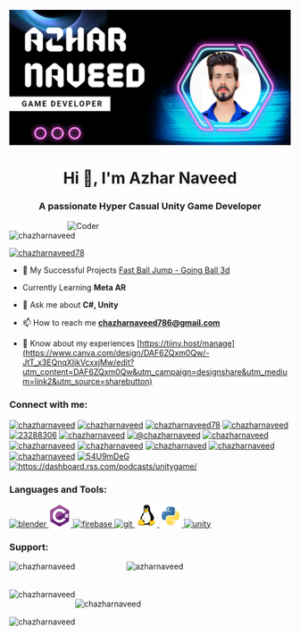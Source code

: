 ![logo](https://github.com/ChAzharNaveed/ChAzharNaveed/blob/main/Azhar%20Banner.png)
<h1 align="center">Hi 👋, I'm Azhar Naveed</h1>
<h3 align="center">A passionate Hyper Casual Unity Game Developer</h3>

<img align="right" alt="Coder" width="400" src="https://user-images.githubusercontent.com/55389276/140866485-8fb1c876-9a8f-4d6a-98dc-08c4981eaf70.gif">

<p align="left"> <img src="https://komarev.com/ghpvc/?username=chazharnaveed&label=Profile%20views&color=0e75b6&style=flat" alt="chazharnaveed" /> </p>

<p align="left"> <a href="https://twitter.com/chazharnaveed78" target="blank"><img src="https://img.shields.io/twitter/follow/chazharnaveed78?logo=twitter&style=for-the-badge" alt="chazharnaveed78" /></a> </p>

- 🔭 My Successful Projects [Fast Ball Jump - Going Ball 3d](https://play.google.com/store/apps/details?id=com.garena.ball.run.goingball.ironball.rollingball)

- Currently Learning **Meta AR**

- 💬 Ask me about **C#, Unity**

- 📫 How to reach me **chazharnaveed786@gmail.com**

- 📄 Know about my experiences [https://tiiny.host/manage](https://www.canva.com/design/DAF6ZQxm0Qw/-JtT_x3EQnqXIikVcxxjMw/edit?utm_content=DAF6ZQxm0Qw&utm_campaign=designshare&utm_medium=link2&utm_source=sharebutton)

<h3 align="left">Connect with me:</h3>
<p align="left">
<a href="https://codepen.io/chazharnaveed" target="blank"><img align="center" src="https://raw.githubusercontent.com/rahuldkjain/github-profile-readme-generator/master/src/images/icons/Social/codepen.svg" alt="chazharnaveed" height="30" width="40" /></a>
<a href="https://dev.to/chazharnaveed" target="blank"><img align="center" src="https://raw.githubusercontent.com/rahuldkjain/github-profile-readme-generator/master/src/images/icons/Social/devto.svg" alt="chazharnaveed" height="30" width="40" /></a>
<a href="https://twitter.com/chazharnaveed78" target="blank"><img align="center" src="https://raw.githubusercontent.com/rahuldkjain/github-profile-readme-generator/master/src/images/icons/Social/twitter.svg" alt="chazharnaveed78" height="30" width="40" /></a>
<a href="https://linkedin.com/in/chazharnaveed" target="blank"><img align="center" src="https://raw.githubusercontent.com/rahuldkjain/github-profile-readme-generator/master/src/images/icons/Social/linked-in-alt.svg" alt="chazharnaveed" height="30" width="40" /></a>
<a href="https://stackoverflow.com/users/23288306" target="blank"><img align="center" src="https://raw.githubusercontent.com/rahuldkjain/github-profile-readme-generator/master/src/images/icons/Social/stack-overflow.svg" alt="23288306" height="30" width="40" /></a>
<a href="https://codesandbox.com/chazharnaveed" target="blank"><img align="center" src="https://raw.githubusercontent.com/rahuldkjain/github-profile-readme-generator/master/src/images/icons/Social/codesandbox.svg" alt="chazharnaveed" height="30" width="40" /></a>
<a href="https://hashnode.com/@chazharnaveed" target="blank"><img align="center" src="https://raw.githubusercontent.com/rahuldkjain/github-profile-readme-generator/master/src/images/icons/Social/hashnode.svg" alt="@chazharnaveed" height="30" width="40" /></a>
<a href="https://www.codechef.com/users/chazharnaveed" target="blank"><img align="center" src="https://cdn.jsdelivr.net/npm/simple-icons@3.1.0/icons/codechef.svg" alt="chazharnaveed" height="30" width="40" /></a>
<a href="https://www.hackerrank.com/chazharnaveed" target="blank"><img align="center" src="https://raw.githubusercontent.com/rahuldkjain/github-profile-readme-generator/master/src/images/icons/Social/hackerrank.svg" alt="chazharnaveed" height="30" width="40" /></a>
<a href="https://codeforces.com/profile/chazharnaveed" target="blank"><img align="center" src="https://raw.githubusercontent.com/rahuldkjain/github-profile-readme-generator/master/src/images/icons/Social/codeforces.svg" alt="chazharnaveed" height="30" width="40" /></a>
<a href="https://www.leetcode.com/chazharnaved" target="blank"><img align="center" src="https://raw.githubusercontent.com/rahuldkjain/github-profile-readme-generator/master/src/images/icons/Social/leet-code.svg" alt="chazharnaved" height="30" width="40" /></a>
<a href="https://auth.geeksforgeeks.org/user/chazharnaveed" target="blank"><img align="center" src="https://raw.githubusercontent.com/rahuldkjain/github-profile-readme-generator/master/src/images/icons/Social/geeks-for-geeks.svg" alt="chazharnaveed" height="30" width="40" /></a>
<a href="https://www.topcoder.com/members/chazharnaveed" target="blank"><img align="center" src="https://raw.githubusercontent.com/rahuldkjain/github-profile-readme-generator/master/src/images/icons/Social/topcoder.svg" alt="chazharnaveed" height="30" width="40" /></a>
<a href="https://discord.gg/54U9mDeG" target="blank"><img align="center" src="https://raw.githubusercontent.com/rahuldkjain/github-profile-readme-generator/master/src/images/icons/Social/discord.svg" alt="54U9mDeG" height="30" width="40" /></a>
<a href="/https://dashboard.rss.com/podcasts/unitygame/" target="blank"><img align="center" src="https://raw.githubusercontent.com/rahuldkjain/github-profile-readme-generator/master/src/images/icons/Social/rss.svg" alt="https://dashboard.rss.com/podcasts/unitygame/" height="30" width="40" /></a>
</p>

<h3 align="left">Languages and Tools:</h3>
<p align="left"> <a href="https://www.blender.org/" target="_blank" rel="noreferrer"> <img src="https://download.blender.org/branding/community/blender_community_badge_white.svg" alt="blender" width="40" height="40"/> </a> <a href="https://www.w3schools.com/cs/" target="_blank" rel="noreferrer"> <img src="https://raw.githubusercontent.com/devicons/devicon/master/icons/csharp/csharp-original.svg" alt="csharp" width="40" height="40"/> </a> <a href="https://firebase.google.com/" target="_blank" rel="noreferrer"> <img src="https://www.vectorlogo.zone/logos/firebase/firebase-icon.svg" alt="firebase" width="40" height="40"/> </a> <a href="https://git-scm.com/" target="_blank" rel="noreferrer"> <img src="https://www.vectorlogo.zone/logos/git-scm/git-scm-icon.svg" alt="git" width="40" height="40"/> </a> <a href="https://www.linux.org/" target="_blank" rel="noreferrer"> <img src="https://raw.githubusercontent.com/devicons/devicon/master/icons/linux/linux-original.svg" alt="linux" width="40" height="40"/> </a> <a href="https://www.python.org" target="_blank" rel="noreferrer"> <img src="https://raw.githubusercontent.com/devicons/devicon/master/icons/python/python-original.svg" alt="python" width="40" height="40"/> </a> <a href="https://unity.com/" target="_blank" rel="noreferrer"> <img src="https://www.vectorlogo.zone/logos/unity3d/unity3d-icon.svg" alt="unity" width="40" height="40"/> </a> </p>

<h3 align="left">Support:</h3>
<p><a href="https://www.buymeacoffee.com/chazharnaveed"> <img align="left" src="https://cdn.buymeacoffee.com/buttons/v2/default-yellow.png" height="50" width="210" alt="chazharnaveed" /></a><a href="https://ko-fi.com/azharnaveed"> <img align="left" src="https://cdn.ko-fi.com/cdn/kofi3.png?v=3" height="50" width="210" alt="azharnaveed" /></a></p><br><br>

<p><img align="left" src="https://github-readme-stats.vercel.app/api/top-langs?username=chazharnaveed&show_icons=true&locale=en&layout=compact" alt="chazharnaveed" /></p>

<p>&nbsp;<img align="center" src="https://github-readme-stats.vercel.app/api?username=chazharnaveed&show_icons=true&locale=en" alt="chazharnaveed" /></p>

<p><img align="center" src="https://github-readme-streak-stats.herokuapp.com/?user=chazharnaveed&" alt="chazharnaveed" /></p>
